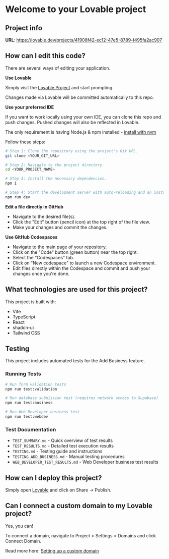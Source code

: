 # Welcome to your Lovable project

## Project info

**URL**: https://lovable.dev/projects/41908f42-ec12-47e5-8789-f495fa2ac907

## How can I edit this code?

There are several ways of editing your application.

**Use Lovable**

Simply visit the [Lovable Project](https://lovable.dev/projects/41908f42-ec12-47e5-8789-f495fa2ac907) and start prompting.

Changes made via Lovable will be committed automatically to this repo.

**Use your preferred IDE**

If you want to work locally using your own IDE, you can clone this repo and push changes. Pushed changes will also be reflected in Lovable.

The only requirement is having Node.js & npm installed - [install with nvm](https://github.com/nvm-sh/nvm#installing-and-updating)

Follow these steps:

```sh
# Step 1: Clone the repository using the project's Git URL.
git clone <YOUR_GIT_URL>

# Step 2: Navigate to the project directory.
cd <YOUR_PROJECT_NAME>

# Step 3: Install the necessary dependencies.
npm i

# Step 4: Start the development server with auto-reloading and an instant preview.
npm run dev
```

**Edit a file directly in GitHub**

- Navigate to the desired file(s).
- Click the "Edit" button (pencil icon) at the top right of the file view.
- Make your changes and commit the changes.

**Use GitHub Codespaces**

- Navigate to the main page of your repository.
- Click on the "Code" button (green button) near the top right.
- Select the "Codespaces" tab.
- Click on "New codespace" to launch a new Codespace environment.
- Edit files directly within the Codespace and commit and push your changes once you're done.

## What technologies are used for this project?

This project is built with:

- Vite
- TypeScript
- React
- shadcn-ui
- Tailwind CSS

## Testing

This project includes automated tests for the Add Business feature.

### Running Tests

```bash
# Run form validation tests
npm run test:validation

# Run database submission test (requires network access to Supabase)
npm run test:business

# Run Web Developer business test
npm run test:webdev
```

### Test Documentation

- `TEST_SUMMARY.md` - Quick overview of test results
- `TEST_RESULTS.md` - Detailed test execution results
- `TESTING.md` - Testing guide and instructions
- `TESTING_ADD_BUSINESS.md` - Manual testing procedures
- `WEB_DEVELOPER_TEST_RESULTS.md` - Web Developer business test results

## How can I deploy this project?

Simply open [Lovable](https://lovable.dev/projects/41908f42-ec12-47e5-8789-f495fa2ac907) and click on Share -> Publish.

## Can I connect a custom domain to my Lovable project?

Yes, you can!

To connect a domain, navigate to Project > Settings > Domains and click Connect Domain.

Read more here: [Setting up a custom domain](https://docs.lovable.dev/tips-tricks/custom-domain#step-by-step-guide)
